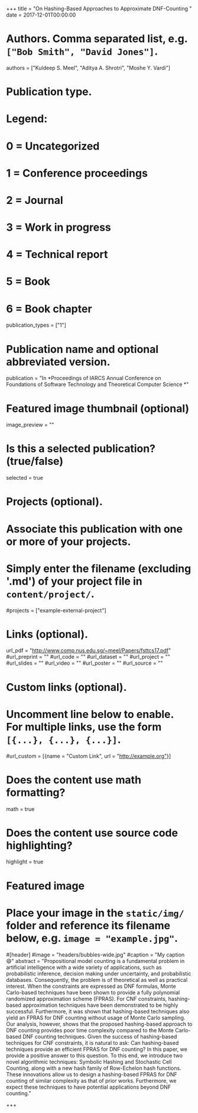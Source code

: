 +++
title = "On Hashing-Based Approaches to Approximate DNF-Counting "
date = 2017-12-01T00:00:00

# Authors. Comma separated list, e.g. `["Bob Smith", "David Jones"]`.
authors = ["Kuldeep S. Meel", "Aditya A. Shrotri", "Moshe Y. Vardi"]

# Publication type.
# Legend:
# 0 = Uncategorized
# 1 = Conference proceedings
# 2 = Journal
# 3 = Work in progress
# 4 = Technical report
# 5 = Book
# 6 = Book chapter
publication_types = ["1"]

# Publication name and optional abbreviated version.
publication = "In *Proceedings of IARCS Annual Conference on Foundations of Software Technology and Theoretical Computer Science *"


# Featured image thumbnail (optional)
image_preview = ""

# Is this a selected publication? (true/false)
selected = true

# Projects (optional).
#   Associate this publication with one or more of your projects.
#   Simply enter the filename (excluding '.md') of your project file in `content/project/`.
#projects = ["example-external-project"]


# Links (optional).
url_pdf = "http://www.comp.nus.edu.sg/~meel/Papers/fsttcs17.pdf"
#url_preprint = ""
#url_code = ""
#url_dataset = ""
#url_project = ""
#url_slides = ""
#url_video = ""
#url_poster = ""
#url_source = ""

# Custom links (optional).
#   Uncomment line below to enable. For multiple links, use the form `[{...}, {...}, {...}]`.
#url_custom = [{name = "Custom Link", url = "http://example.org"}]

# Does the content use math formatting?
math = true

# Does the content use source code highlighting?
highlight = true

# Featured image
# Place your image in the `static/img/` folder and reference its filename below, e.g. `image = "example.jpg"`.
#[header]
#image = "headers/bubbles-wide.jpg"
#caption = "My caption :smile:"
abstract = "Propositional model counting is a fundamental problem in artificial intelligence with a wide variety of applications, such as probabilistic inference, decision making under uncertainty, and probabilistic databases. Consequently, the problem is of theoretical as well as practical interest. When the constraints are expressed as DNF formulas, Monte Carlo-based techniques have been shown to provide a fully polynomial randomized approximation scheme (FPRAS). For CNF constraints, hashing-based approximation techniques have been demonstrated to be highly successful. Furthermore, it was shown that hashing-based techniques also yield an FPRAS for DNF counting without usage of Monte Carlo sampling. Our analysis, however, shows that the proposed hashing-based approach to DNF counting provides poor time complexity compared to the Monte Carlo-based DNF counting techniques. Given the success of hashing-based techniques for CNF constraints, it is natural to ask: Can hashing-based techniques provide an efficient FPRAS for DNF counting? In this paper, we provide a positive answer to this question. To this end, we introduce two novel algorithmic techniques: Symbolic Hashing and Stochastic Cell Counting, along with a new hash family of Row-Echelon hash functions. These innovations allow us to design a hashing-based FPRAS for DNF counting of similar complexity as that of prior works. Furthermore, we expect these techniques to have potential applications beyond DNF counting."

+++

